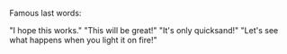 Famous last words:

"I hope this works."
"This will be great!"
"It's only quicksand!"
"Let's see what happens when you light it on fire!"
